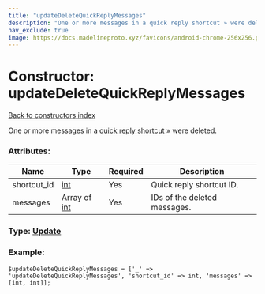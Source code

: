 ```yaml
---
title: "updateDeleteQuickReplyMessages"
description: "One or more messages in a quick reply shortcut » were deleted."
nav_exclude: true
image: https://docs.madelineproto.xyz/favicons/android-chrome-256x256.png
---
```

# Constructor: updateDeleteQuickReplyMessages  
[Back to constructors index](/API_docs/constructors/index.html)



One or more messages in a [quick reply shortcut »](https://core.telegram.org/api/business#quick-reply-shortcuts) were deleted.

### Attributes:

| Name     |    Type       | Required | Description |
|----------|---------------|----------|-------------|
|shortcut\_id|[int](/API_docs/types/int.html) | Yes|Quick reply shortcut ID.|
|messages|Array of [int](/API_docs/types/int.html) | Yes|IDs of the deleted messages.|



### Type: [Update](/API_docs/types/Update.html)


### Example:

```
$updateDeleteQuickReplyMessages = ['_' => 'updateDeleteQuickReplyMessages', 'shortcut_id' => int, 'messages' => [int, int]];
```  
